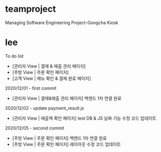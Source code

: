 # teamproject
Managing Software Engineering Project-Gongcha Kiosk

# lee

To do list
- [관리자 View | 결제 & 매출 관리 페이지] 
- [주방 View | 주문 확인 페이지]
- [고객 View | 메뉴 확인 & 결제 완료 페이지]

2020/12/01 - first commit
- [관리자 View | 결제&매출 관리 페이지] 백엔드 1차 연결 완료 

2020/12/02 - update payment_result.js
- [관리자 View | 매출액 확인 페이지] test DB & JS 날짜 기능 수정 코드 업데이트

2020/12/05 - second commit 
- [주방 View | 주문 확인 페이지] 백엔드 1차 연결 완료
- [주방 View | 주문 확인 페이지] 레이아웃 수정 코드 업데이트

